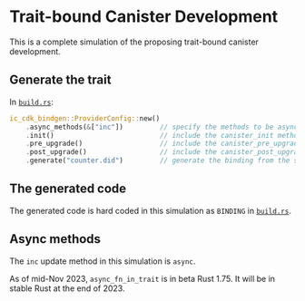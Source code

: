 # Trait-bound Canister Development

This is a complete simulation of the proposing trait-bound canister development.

## Generate the trait

In [`build.rs`](build.rs):

```rust
ic_cdk_bindgen::ProviderConfig::new()
    .async_methods(&["inc"])         // specify the methods to be async
    .init()                          // include the canister_init method
    .pre_upgrade()                   // include the canister_pre_upgrade method
    .post_upgrade()                  // include the canister_post_upgrade method
    .generate("counter.did")         // generate the binding from the specified path of Candid file
```

## The generated code

The generated code is hard coded in this simulation as `BINDING` in [`build.rs`](build.rs).

## Async methods

The `inc` update method in this simulation is `async`.

As of mid-Nov 2023, `async_fn_in_trait` is in beta Rust 1.75. It will be in stable Rust at the end of 2023.
